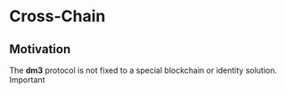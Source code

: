 # Cross-Chain

## Motivation

The **dm3** protocol is not fixed to a special blockchain or identity solution. Important